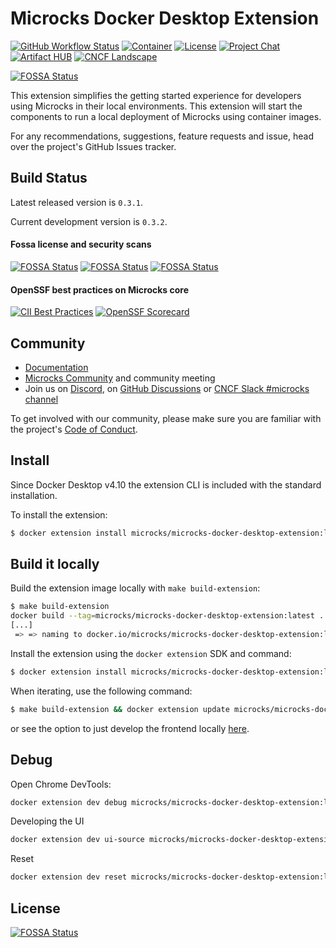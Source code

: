 # Microcks Docker Desktop Extension

[![GitHub Workflow Status](https://img.shields.io/github/actions/workflow/status/microcks/microcks-docker-desktop-extension/build-verify.yml?branch=main&logo=github&style=for-the-badge)](https://github.com/microcks/microcks-docker-desktop-extension/actions)
[![Container](https://img.shields.io/docker/v/microcks/microcks-docker-desktop-extension?sort=semver&color=blue&logo=docker&style=for-the-badge&label=Docker.io)](https://hub.docker.com/r/microcks/microcks-docker-desktop-extension/tags)
[![License](https://img.shields.io/github/license/microcks/microcks?style=for-the-badge&logo=apache)](https://www.apache.org/licenses/LICENSE-2.0)
[![Project Chat](https://img.shields.io/badge/discord-microcks-pink.svg?color=7289da&style=for-the-badge&logo=discord)](https://microcks.io/discord-invite/)
[![Artifact HUB](https://img.shields.io/endpoint?url=https://artifacthub.io/badge/repository/microcks-uber-image&style=for-the-badge)](https://artifacthub.io/packages/search?repo=microcks-uber-image)
[![CNCF Landscape](https://img.shields.io/badge/CNCF%20Landscape-5699C6?style=for-the-badge&logo=cncf)](https://landscape.cncf.io/?item=app-definition-and-development--application-definition-image-build--microcks)

[![FOSSA Status](https://app.fossa.com/api/projects/git%2Bgithub.com%2Fmicrocks%2Fmicrocks-docker-desktop-extension.svg?type=shield)](https://app.fossa.com/projects/git%2Bgithub.com%2Fmicrocks%2Fmicrocks-docker-desktop-extension?ref=badge_shield)

This extension simplifies the getting started experience for developers using Microcks in their local environments. This extension will start the components to run a local deployment of Microcks using container images.

For any recommendations, suggestions, feature requests and issue, head over the project's GitHub Issues tracker.

## Build Status

Latest released version is `0.3.1`.

Current development version is `0.3.2`.

#### Fossa license and security scans

[![FOSSA Status](https://app.fossa.com/api/projects/git%2Bgithub.com%2Fmicrocks%2Fmicrocks-docker-desktop-extension.svg?type=shield&issueType=license)](https://app.fossa.com/projects/git%2Bgithub.com%2Fmicrocks%2Fmicrocks-docker-desktop-extension?ref=badge_shield&issueType=license)
[![FOSSA Status](https://app.fossa.com/api/projects/git%2Bgithub.com%2Fmicrocks%2Fmicrocks-docker-desktop-extension.svg?type=shield&issueType=security)](https://app.fossa.com/projects/git%2Bgithub.com%2Fmicrocks%2Fmicrocks-docker-desktop-extension?ref=badge_shield&issueType=security)
[![FOSSA Status](https://app.fossa.com/api/projects/git%2Bgithub.com%2Fmicrocks%2Fmicrocks-docker-desktop-extension.svg?type=small)](https://app.fossa.com/projects/git%2Bgithub.com%2Fmicrocks%2Fmicrocks-docker-desktop-extension?ref=badge_small)

#### OpenSSF best practices on Microcks core

[![CII Best Practices](https://bestpractices.coreinfrastructure.org/projects/7513/badge)](https://bestpractices.coreinfrastructure.org/projects/7513)
[![OpenSSF Scorecard](https://api.securityscorecards.dev/projects/github.com/microcks/microcks/badge)](https://securityscorecards.dev/viewer/?uri=github.com/microcks/microcks)

## Community

* [Documentation](https://microcks.io/documentation/tutorials/getting-started/)
* [Microcks Community](https://github.com/microcks/community) and community meeting
* Join us on [Discord](https://microcks.io/discord-invite/), on [GitHub Discussions](https://github.com/orgs/microcks/discussions) or [CNCF Slack #microcks channel](https://cloud-native.slack.com/archives/C05BYHW1TNJ)

To get involved with our community, please make sure you are familiar with the project's [Code of Conduct](./CODE_OF_CONDUCT.md).

## Install

Since Docker Desktop v4.10 the extension CLI is included with the standard installation.

To install the extension:

```bash
$ docker extension install microcks/microcks-docker-desktop-extension:latest
```

## Build it locally

Build the extension image locally with `make build-extension`:

```sh
$ make build-extension
docker build --tag=microcks/microcks-docker-desktop-extension:latest .
[...]
 => => naming to docker.io/microcks/microcks-docker-desktop-extension:latest
```

Install the extension using the `docker extension` SDK and command:

```sh
$ docker extension install microcks/microcks-docker-desktop-extension:latest
```

When iterating, use the following command:

```sh
$ make build-extension && docker extension update microcks/microcks-docker-desktop-extension:latest -f
```

or see the option to just develop the frontend locally [here](https://docs.docker.com/desktop/extensions-sdk/dev/test-debug/#hot-reloading-whilst-developing-the-ui).

## Debug

Open Chrome DevTools:

```sh
docker extension dev debug microcks/microcks-docker-desktop-extension:latest
```

Developing the UI

```sh
docker extension dev ui-source microcks/microcks-docker-desktop-extension:latest http://localhost:3000
```

Reset

```sh
docker extension dev reset microcks/microcks-docker-desktop-extension:latest
```



## License
[![FOSSA Status](https://app.fossa.com/api/projects/git%2Bgithub.com%2Fmicrocks%2Fmicrocks-docker-desktop-extension.svg?type=large)](https://app.fossa.com/projects/git%2Bgithub.com%2Fmicrocks%2Fmicrocks-docker-desktop-extension?ref=badge_large)